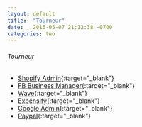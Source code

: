 ```yaml
---
layout: default
title:  "Tourneur"
date:   2016-05-07 21:12:38 -0700
categories: two
---
```


###### Tourneur
*   [Shopify Admin](https://tourneur.myshopify.com/admin){:target="_blank"}
*   [FB Business Manager](https://business.facebook.com/home/accounts?business_id=678968032263769){:target="_blank"}
*   [Wave](https://www.waveapps.com/){:target="_blank"}
*   [Expensify](https://www.expensify.com/){:target="_blank"}
*   [Google Admin](https://www.google.com/a/cpanel/tourneur.co/CPanelHome){:target="_blank"}
*   [Paypal](https://www.paypal.com/){:target="_blank"}



